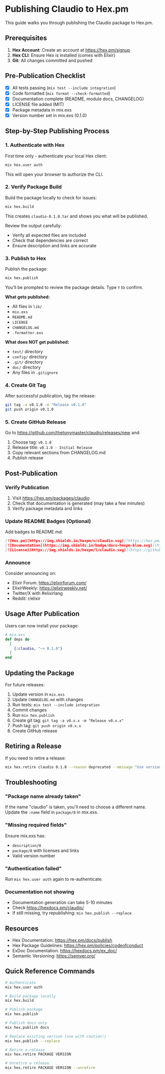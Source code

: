 # Publishing Claudio to Hex.pm

This guide walks you through publishing the Claudio package to Hex.pm.

## Prerequisites

1. **Hex Account**: Create an account at https://hex.pm/signup
2. **Hex CLI**: Ensure Hex is installed (comes with Elixir)
3. **Git**: All changes committed and pushed

## Pre-Publication Checklist

- [x] All tests passing (`mix test --include integration`)
- [x] Code formatted (`mix format --check-formatted`)
- [x] Documentation complete (README, module docs, CHANGELOG)
- [x] LICENSE file added (MIT)
- [x] Package metadata in mix.exs
- [x] Version number set in mix.exs (0.1.0)

## Step-by-Step Publishing Process

### 1. Authenticate with Hex

First time only - authenticate your local Hex client:

```bash
mix hex.user auth
```

This will open your browser to authorize the CLI.

### 2. Verify Package Build

Build the package locally to check for issues:

```bash
mix hex.build
```

This creates `claudio-0.1.0.tar` and shows you what will be published.

Review the output carefully:
- Verify all expected files are included
- Check that dependencies are correct
- Ensure description and links are accurate

### 3. Publish to Hex

Publish the package:

```bash
mix hex.publish
```

You'll be prompted to review the package details. Type `Y` to confirm.

**What gets published:**
- All files in `lib/`
- `mix.exs`
- `README.md`
- `LICENSE`
- `CHANGELOG.md`
- `.formatter.exs`

**What does NOT get published:**
- `test/` directory
- `config/` directory
- `.git/` directory
- `doc/` directory
- Any files in `.gitignore`

### 4. Create Git Tag

After successful publication, tag the release:

```bash
git tag -a v0.1.0 -m "Release v0.1.0"
git push origin v0.1.0
```

### 5. Create GitHub Release

Go to https://github.com/thetonymaster/claudio/releases/new and:

1. Choose tag: `v0.1.0`
2. Release title: `v0.1.0 - Initial Release`
3. Copy relevant sections from CHANGELOG.md
4. Publish release

## Post-Publication

### Verify Publication

1. Visit https://hex.pm/packages/claudio
2. Check that documentation is generated (may take a few minutes)
3. Verify package metadata and links

### Update README Badges (Optional)

Add badges to README.md:

```markdown
[![Hex.pm](https://img.shields.io/hexpm/v/claudio.svg)](https://hex.pm/packages/claudio)
[![Documentation](https://img.shields.io/badge/docs-hexpm-blue.svg)](https://hexdocs.pm/claudio)
[![License](https://img.shields.io/hexpm/l/claudio.svg)](https://github.com/alexandremcosta/claudio/blob/main/LICENSE)
```

### Announce

Consider announcing on:
- Elixir Forum: https://elixirforum.com/
- ElixirWeekly: https://elixirweekly.net/
- Twitter/X with #elixirlang
- Reddit: r/elixir

## Usage After Publication

Users can now install your package:

```elixir
# mix.exs
def deps do
  [
    {:claudio, "~> 0.1.0"}
  ]
end
```

## Updating the Package

For future releases:

1. Update version in `mix.exs`
2. Update `CHANGELOG.md` with changes
3. Run tests: `mix test --include integration`
4. Commit changes
5. Run `mix hex.publish`
6. Create git tag: `git tag -a v0.x.x -m "Release v0.x.x"`
7. Push tag: `git push origin v0.x.x`
8. Create GitHub release

## Retiring a Release

If you need to retire a release:

```bash
mix hex.retire claudio 0.1.0 --reason deprecated --message "Use version 0.2.0 instead"
```

## Troubleshooting

### "Package name already taken"

If the name "claudio" is taken, you'll need to choose a different name.
Update the `:name` field in `package/0` in mix.exs.

### "Missing required fields"

Ensure mix.exs has:
- `description/0`
- `package/0` with licenses and links
- Valid version number

### "Authentication failed"

Run `mix hex.user auth` again to re-authenticate.

### Documentation not showing

- Documentation generation can take 5-10 minutes
- Check https://hexdocs.pm/claudio/
- If still missing, try republishing: `mix hex.publish --replace`

## Resources

- Hex Documentation: https://hex.pm/docs/publish
- Hex Package Guidelines: https://hex.pm/policies/codeofconduct
- ExDoc Documentation: https://hexdocs.pm/ex_doc/
- Semantic Versioning: https://semver.org/

## Quick Reference Commands

```bash
# Authenticate
mix hex.user auth

# Build package locally
mix hex.build

# Publish package
mix hex.publish

# Publish docs only
mix hex.publish docs

# Replace existing version (use with caution!)
mix hex.publish --replace

# Retire a release
mix hex.retire PACKAGE VERSION

# Unretire a release
mix hex.retire PACKAGE VERSION --unretire
```
